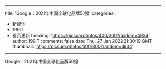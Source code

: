 
---
title: 'Google：2021年中国全球化品牌50强'
categories: 
 - 新媒体
 - 199IT
 - 首页更新
headimg: 'https://picsum.photos/400/300?random=4934'
author: 199IT
comments: false
date: Thu, 27 Jan 2022 21:30:19 GMT
thumbnail: 'https://picsum.photos/400/300?random=4934'
---

<div>   
Google：2021年中国全球化品牌50强  
</div>
            